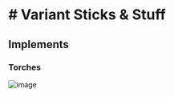 # # Variant Sticks & Stuff #

## Implements 

### Torches
![image](https://user-images.githubusercontent.com/7688001/154686244-342fa118-bb94-4483-b56c-a2aa021036c2.png)
